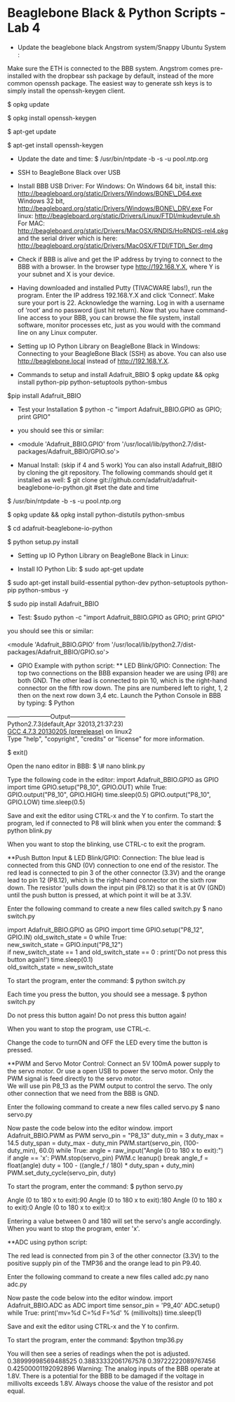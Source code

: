 # Beaglebone Black & Python Scripts - Lab 4

* Update the beaglebone black Angstrom system/Snappy Ubuntu System :

Make sure the ETH is connected to the BBB system. Angstrom comes pre-installed with the dropbear ssh package by default, instead of the more common openssh package. The easiest way to generate ssh keys is to simply install the openssh-keygen client.

 $ opkg update   

 $ opkg install openssh-keygen  

 $ apt-get update  

 $ apt-get install openssh-keygen  


* Update the date and time:
$  /usr/bin/ntpdate -b -s -u pool.ntp.org  

* SSH to BeagleBone Black over USB
- Install BBB USB Driver:
For Windows:
On Windows 64 bit, install this:
http://beagleboard.org/static/Drivers/Windows/BONE\_D64.exe
Windows 32 bit,
http://beagleboard.org/static/Drivers/Windows/BONE\_DRV.exe 
For linux:
http://beagleboard.org/static/Drivers/Linux/FTDI/mkudevrule.sh
For MAC:
http://beagleboard.org/static/Drivers/MacOSX/RNDIS/HoRNDIS-rel4.pkg 
and the serial driver which is here:
http://beagleboard.org/static/Drivers/MacOSX/FTDI/FTDI\_Ser.dmg

- Check if BBB is alive and get the IP address by trying to connect to the BBB with a browser. In the browser type http://192.168.Y.X, where Y is your subnet and X is your device.
- Having downloaded and installed Putty (TIVACWARE labs!), run the program. Enter the IP address 192.168.Y.X and click ‘Connect’. Make sure your port is 22. Acknowledge the warning. Log in with a username of ‘root’ and no password (just hit return). Now that you have command-line access to your BBB, you can browse the file system, install software, monitor processes etc, just as you would with the command line on any Linux computer.

- Setting up IO Python Library on BeagleBone Black in Windows:
Connecting to your BeagleBone Black (SSH) as above. You can also use http://beaglebone.local instead of http://192.168.Y.X.
- Commands to setup and install Adafruit\_BBIO
$ opkg update && opkg install python-pip python-setuptools python-smbus   

$pip install Adafruit\_BBIO  

- Test your Installation
$ python -c "import Adafruit\_BBIO.GPIO as GPIO; print GPIO"  

- you should see this or similar:  
-   
	\<module 'Adafruit\_BBIO.GPIO' from '/usr/local/lib/python2.7/dist-packages/Adafruit\_BBIO/GPIO.so'\>

* Manual Install: (skip if 4 and 5 work)
You can also install Adafruit\_BBIO by cloning the git repository. The following commands should get it installed as well:
$ git clone git://github.com/adafruit/adafruit-beaglebone-io-python.git #set the date and time  

$ /usr/bin/ntpdate -b -s -u pool.ntp.org  

$ opkg update && opkg install python-distutils python-smbus  
 
$ cd adafruit-beaglebone-io-python  

$ python setup.py install  


* Setting up IO Python Library on BeagleBone Black in Linux:
- Install IO Python Lib:
$ sudo apt-get update  

$ sudo apt-get install build-essential python-dev python-setuptools python-pip python-smbus -y  

$ sudo pip install Adafruit\_BBIO  

- Test:
$sudo python -c "import Adafruit\_BBIO.GPIO as GPIO; print GPIO"  

you should see this or similar:  
  
\<module 'Adafruit\_BBIO.GPIO' from '/usr/local/lib/python2.7/dist-packages/Adafruit\_BBIO/GPIO.so'\>

* GPIO Example with python script:
** LED Blink/GPIO:
Connection:
The top two connections on the BBB expansion header we are using (P8) are both GND. The other lead is connected to pin 10, which is the right-hand connector on the fifth row down. The pins are numbered left to right, 1, 2 then on the next row down 3,4 etc.
Launch the Python Console in BBB by typing:
$ Python  

———————Output—————————  
Python2.7.3(default,Apr 32013,21:37:23)  
[GCC 4.7.3 20130205 (prerelease)]() on linux2  
Type "help", "copyright", "credits" or "license" for more information. 

$ exit()  

Open the nano editor in BBB:
$ \\# nano blink.py  

Type the following code in the editor:
import Adafruit\_BBIO.GPIO as GPIO import time
GPIO.setup("P8\_10", GPIO.OUT)
while True:  
GPIO.output("P8\_10", GPIO.HIGH)
time.sleep(0.5) 
GPIO.output("P8\_10", GPIO.LOW) 
time.sleep(0.5)

Save and exit the editor using CTRL-x and the Y to confirm. To start the program, led if connected to P8 will blink when you enter the command:
$ python blink.py  

When you want to stop the blinking, use CTRL-c to exit the program.

**Push Button Input & LED Blink/GPIO:
Connection:
The blue lead is connected from this GND (0V) connection to one end of the resistor. The red lead is connected to pin 3 of the other connector (3.3V) and the orange lead to pin 12 (P8.12), which is the right-hand connector on the sixth row down. The resistor 'pulls down the input pin (P8.12) so that it is at 0V (GND) until the push button is pressed, at which point it will be at 3.3V.

Enter the following command to create a new files called switch.py
$ nano switch.py  

import Adafruit\_BBIO.GPIO as GPIO import time
GPIO.setup("P8\_12", GPIO.IN)
old\_switch\_state = 0
while True:  
new\_switch\_state = GPIO.input("P8\_12")  
if new\_switch\_state == 1 and old\_switch\_state == 0 :
print('Do not press this button again!')
time.sleep(0.1)  
old\_switch\_state = new\_switch\_state

To start the program, enter the command:
$ python switch.py  

Each time you press the button, you should see a message.
$ python switch.py  

Do not press this button again! 
Do not press this button again!

When you want to stop the program, use CTRL-c.

Change the code to turnON and OFF the LED every time the button is pressed.

**PWM and Servo Motor Control:
Connect an 5V 100mA power supply to the servo motor. Or use a open USB to power the servo motor. Only the PWM signal is feed directly to the servo motor.  
We will use pin P8\_13 as the PWM output to control the servo. The only other connection that we need from the BBB is GND.

Enter the following command to create a new files called servo.py
$ nano servo.py  


Now paste the code below into the editor window.
import Adafruit\_BBIO.PWM as PWM
servo\_pin = "P8\_13"
duty\_min = 3
duty\_max = 14.5
duty\_span = duty\_max - duty\_min
PWM.start(servo\_pin, (100-duty\_min), 60.0)
while True:
angle = raw\_input("Angle (0 to 180 x to exit):") 
if angle == 'x':
PWM.stop(servo\_pin) 
PWM.c leanup() break
angle\_f = float(angle)
duty = 100 - ((angle\_f / 180) \* duty\_span + duty\_min) 
PWM.set\_duty\_cycle(servo\_pin, duty)

To start the program, enter the command:
$ python servo.py  

Angle (0 to 180 x to exit):90 
Angle (0 to 180 x to exit):180 
Angle (0 to 180 x to exit):0 
Angle (0 to 180 x to exit):x

Entering a value between 0 and 180 will set the servo's angle accordingly. When you want to stop the program, enter 'x'.

**ADC using python script:

The red lead is connected from pin 3 of the other connector (3.3V) to the positive supply pin of the TMP36 and the orange lead to pin P9.40.

Enter the following command to create a new files called adc.py
nano adc.py

Now paste the code below into the editor window.
import Adafruit\_BBIO.ADC as ADC import time
sensor\_pin = 'P9\_40'
ADC.setup()
while True:
print('mv=%d C=%d F=%d' % (millivolts)) 
time.sleep(1)

Save and exit the editor using CTRL-x and the Y to confirm.

To start the program, enter the command:
$python tmp36.py  


You will then see a series of readings when the pot is adjusted.
0.38999998569488525
0.38833332061767578
0.39722222089767456
0.42500001192092896
Warning: The analog inputs of the BBB operate at 1.8V. There is a potential for the BBB to be damaged if the voltage in millivolts exceeds 1.8V. Always choose the value of the resistor and pot equal.

